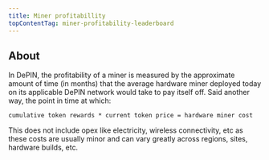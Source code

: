 ```yaml
---
title: Miner profitabillity
topContentTag: miner-profitability-leaderboard
---
```


## About

In DePIN, the profitability of a miner is measured by the approximate amount of time (in months) that the average hardware miner deployed today on its applicable DePIN network would take to pay itself off. Said another way, the point in time at which:

```shell
cumulative token rewards * current token price = hardware miner cost
```

This does not include opex like electricity, wireless connectivity, etc as these costs are usually minor and can vary greatly across regions, sites, hardware builds, etc.

